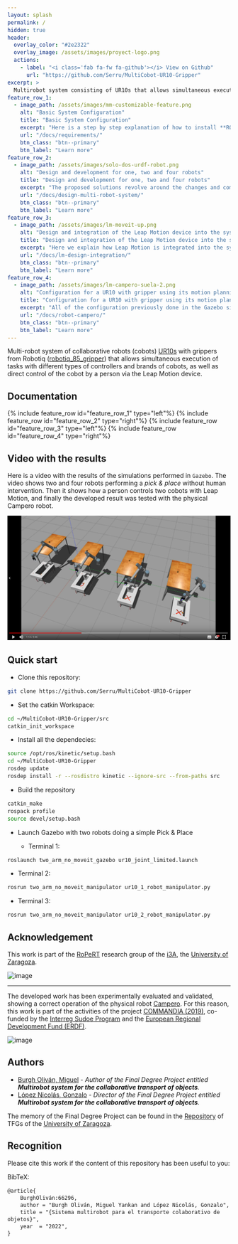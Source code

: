 ```yaml
---
layout: splash
permalink: /
hidden: true
header:
  overlay_color: "#2e2322"
  overlay_image: /assets/images/proyect-logo.png
  actions:
    - label: "<i class='fab fa-fw fa-github'></i> View on Github"
      url: "https://github.com/Serru/MultiCobot-UR10-Gripper"
excerpt: >
  Multirobot system consisting of UR10s that allows simultaneous execution of tasks. It enables the control of different cobots with different controllers.
feature_row_1:
  - image_path: /assets/images/mm-customizable-feature.png
    alt: "Basic System Configuration"
    title: "Basic System Configuration"
    excerpt: "Here is a step by step explanation of how to install **ROS Kinetic Kame** and all the necessary tools and packages."
    url: "/docs/requirements/"
    btn_class: "btn--primary"
    btn_label: "Learn more"
feature_row_2:
  - image_path: /assets/images/solo-dos-urdf-robot.png
    alt: "Design and development for one, two and four robots"
    title: "Design and development for one, two and four robots"
    excerpt: "The proposed solutions revolve around the changes and combinations between the robotic modeling (`URDF`) and the `ROS packages` to be used. Organizationally, the proposed solutions are divided into those that use the `MoveIt!` package and those that do not."
    url: "/docs/design-multi-robot-system/"
    btn_class: "btn--primary"
    btn_label: "Learn more"
feature_row_3:
  - image_path: /assets/images/lm-moveit-up.png
    alt: "Design and integration of the Leap Motion device into the system to control one and two robots"
    title: "Design and integration of the Leap Motion device into the system to control one and two robots"
    excerpt: "Here we explain how Leap Motion is integrated into the system developed so far to control up to two robots simultaneously for the different solutions proposed."
    url: "/docs/lm-design-integration/"
    btn_class: "btn--primary"
    btn_label: "Learn more"     
feature_row_4:
  - image_path: /assets/images/lm-campero-suela-2.png
    alt: "Configuration for a UR10 with gripper using its motion planning on the physical robot"
    title: "Configuration for a UR10 with gripper using its motion planning on the physical robot"
    excerpt: "All of the configuration previously done in the Gazebo simulator was tested on the physical robot named **Campero** owned by the university."
    url: "/docs/robot-campero/"
    btn_class: "btn--primary"
    btn_label: "Learn more"
---
```


Multi-robot system of collaborative robots (cobots) [UR10s](https://www.universal-robots.com/products/ur10-robot/) with grippers from Robotiq ([robotiq_85_gripper](https://robotiq.com/products/2f85-140-adaptive-robot-gripper)) that allows simultaneous execution of tasks with different types of controllers and brands of cobots, as well as direct control of the cobot by a person via the Leap Motion device.


## Documentation

{% include feature_row id="feature_row_1" type="left"%}
{% include feature_row id="feature_row_2" type="right"%}
{% include feature_row id="feature_row_3" type="left"%}
{% include feature_row id="feature_row_4" type="right"%}

## Video with the results
Here is a video with the results of the simulations performed in `Gazebo`. The video shows two and four robots performing a *pick & place* without human intervention. Then it shows how a person controls two cobots with Leap Motion, and finally the developed result was tested with the physical Campero robot.

<p>
<a href="https://drive.google.com/file/d/1oqVyre4vlfHqH9SrQuyXH00GcmwIuP97/view?usp=sharing" title="Link Title">
  <img src="https://raw.githubusercontent.com/Serru/MultiCobot-UR10-Gripper/main/doc/imgs_md/img-fondo-video.png" alt="Results of the project." />
</a>
</p>


## Quick start

- Clone this repository:
```bash
git clone https://github.com/Serru/MultiCobot-UR10-Gripper
```

- Set the catkin Workspace:
```bash
cd ~/MultiCobot-UR10-Gripper/src
catkin_init_workspace
```

- Install all the dependecies:
```bash
source /opt/ros/kinetic/setup.bash
cd ~/MultiCobot-UR10-Gripper
rosdep update
rosdep install -r --rosdistro kinetic --ignore-src --from-paths src
```

- Build the repository
```bash
catkin_make
rospack profile
source devel/setup.bash
```
- Launch Gazebo with two robots doing a simple Pick & Place

  - Terminal 1:
```bash
roslaunch two_arm_no_moveit_gazebo ur10_joint_limited.launch
``` 

  - Terminal 2:
```bash
rosrun two_arm_no_moveit_manipulator ur10_1_robot_manipulator.py
``` 

  - Terminal 3:
```bash
rosrun two_arm_no_moveit_manipulator ur10_2_robot_manipulator.py
```

## Acknowledgement

This work is part of the [RoPeRT](https://i3a.unizar.es/es/grupos-de-investigacion/ropert) research group of the [i3A](https://i3a.unizar.es), the [University of Zaragoza](https://www.unizar.es/).

![image](https://www.unizar.es/sites/default/files/i3a.png)

---

The developed work has been experimentally evaluated and validated, showing a correct operation of the physical robot [Campero](https://commandia.unizar.es/wp-content/uploads/camperoRobot.jpg). For this reason, this work is part of the activities of the project [COMMANDIA (2019)](https://commandia.unizar.es/), co-funded by the [Interreg Sudoe Program](https://www.interreg-sudoe.eu/inicio) and the [European Regional Development Fund (ERDF)](https://ec.europa.eu/regional_policy/es/funding/erdf/).

![image](https://commandia.unizar.es/wp-content/uploads/cropped-logoCommandia-1.png)


## Authors
- [Burgh Oliván, Miguel](https://github.com/Serru) - *Author of the Final Degree Project entitled **Multirobot system for the collaborative transport of objects**.*
- [López Nicolás, Gonzalo](https://i3a.unizar.es/es/investigadores/gonzalo-lopez-nicolas) - *Director of the Final Degree Project entitled **Multirobot system for the collaborative transport of objects**.*

The memory of the Final Degree Project can be found in the [Repository](https://deposita.unizar.es/record/66296?ln=es) of TFGs of the [University of Zaragoza](https://www.unizar.es/).

## Recognition

Please cite this work if the content of this repository has been useful to you:

BibTeX: 
```
@article{
    BurghOliván:66296,
    author = "Burgh Oliván, Miguel Yankan and López Nicolás, Gonzalo",
    title = "{Sistema multirobot para el transporte colaborativo de objetos}",
    year  = "2022",
}
```
